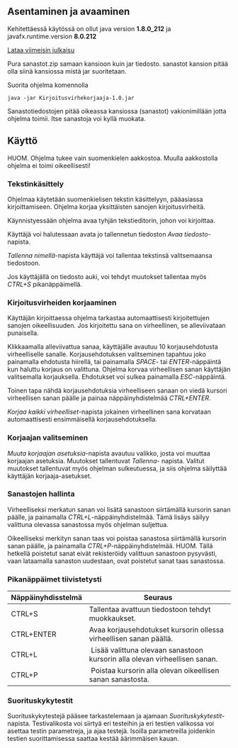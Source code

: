 ## Asentaminen ja avaaminen
Kehitettäessä käytössä on ollut java version **1.8.0_212** ja javafx.runtime.version **8.0.212**

[Lataa viimeisin julkaisu](https://github.com/LauriTahvanainen/Kirjoitusvirhekorjaaja/releases/tag/v1.0)

Pura sanastot.zip samaan kansioon kuin jar tiedosto. sanastot kansion pitää olla siinä kansiossa mistä jar suoritetaan.

Suorita ohjelma komennolla 
```
java -jar Kirjoitusvirhekorjaaja-1.0.jar
```

Sanastotiedostojen pitää oikeassa kansiossa (sanastot) vakionimillään jotta ohjelma toimii. Itse sanastoja voi kyllä muokata.

## Käyttö
HUOM. Ohjelma tukee vain suomenkielen aakkostoa. Muulla aakkostolla ohjelma ei toimi oikeellisesti!

### Tekstinkäsittely
Ohjelmaa käytetään suomenkielisen tekstin käsittelyyn, pääasiassa kirjoittamiseen. Ohjelma korjaa yksittäisten sanojen kirjoitusvirheitä.

Käynnistyessään ohjelma avaa tyhjän tekstieditorin, johon voi kirjoittaa.

Käyttäjä voi halutessaan avata jo tallennetun tiedoston *Avaa tiedosto*-napista.

*Tallenna nimellä*-napista käyttäjä voi tallentaa tekstinsä valitsemaansa tiedostoon.

Jos käyttäjällä on tiedosto auki, voi tehdyt muutokset tallentaa myös *CTRL+S* pikanäppäimellä.

### Kirjoitusvirheiden korjaaminen

Käyttäjän kirjoittaessa ohjelma tarkastaa automaattisesti kirjoitettujen sanojen oikeellisuuden. Jos kirjoitettu sana on virheellinen, se alleviivataan punaisella.

Klikkaamalla alleviivattua sanaa, käyttäjälle avautuu 10 korjausehdotusta virheelliselle sanalle. Korjausehdotuksen valitseminen tapahtuu joko painamalla ehdotusta hiirellä, tai painamalla *SPACE*- tai *ENTER*-näppäintä kun haluttu korjaus on valittuna. Ohjelma korvaa virheellisen sanan käyttäjän valitsemalla korjauksella. Ehdotukset voi sulkea painamalla *ESC*-näppäintä.

Toinen tapa nähdä korjausehdotuksia virheelliseen sanaan on viedä kursori virheellisen sanan päälle ja painaa näppäinyhdistelmää *CTRL+ENTER*.

*Korjaa kaikki virheelliset*-napista jokainen virheellinen sana korvataan automaattisesti ensimmäisellä korjausehdotuksella.

### Korjaajan valitseminen
*Muuta korjaajan asetuksia*-napista avautuu valikko, josta voi muuttaa korjaajan asetuksia. Muutokset tallentuvat *Tallenna*- napista. Valitut muutokset tallentuvat myös ohjelman sulkeutuessa, ja siis ohjelma säilyttää käyttäjän korjaaja-asetukset.

### Sanastojen hallinta
Virheelliseksi merkatun sanan voi lisätä sanastoon siirtämällä kursorin sanan päälle, ja painamalla *CTRL+L*-näppäinyhdistelmää. Tämä lisäys säilyy valittuna olevassa sanastossa myös ohjelman suljettua.

Oikeelliseksi merkityn sanan taas voi poistaa sanastosa siirtämällä kursorin sanan päälle, ja painamalla *CTRL+P*-näppäinyhdistelmää. HUOM. Tällä hetkellä poistetut sanat eivät rekisteröidy valittuun sanastoon pysyvästi, vaan lataamalla sanaston uudestaan, ovat poistetut sanat taas sanastossa.

### Pikanäppäimet tiivistetysti

Näppäinyhdisstelmä | Seuraus
-------------------| -------
CTRL+S | Tallentaa avattuun tiedostoon tehdyt muokkaukset.
CTRL+ENTER | Avaa korjausehdotukset kursorin ollessa virheellisen sanan päällä.
CTRL+L | Lisää valittuna olevaan sanastoon kursorin alla olevan virheellisen sanan.
CTRL+P | Poistaa kursorin alla olevan oikeellisen sanan sanastosta.


### Suorituskykytestit
Suorituskykytestejä pääsee tarkastelemaan ja ajamaan *Suorituskykytestit*-napista. Testivalikosta voi siirtyä eri testeihin ja eri testien valikossa voi asettaa testin parametreja, ja ajaa testejä. Isoilla parametreilla joidenkin testien suorittamisessa saattaa kestää äärimmäisen kauan.

